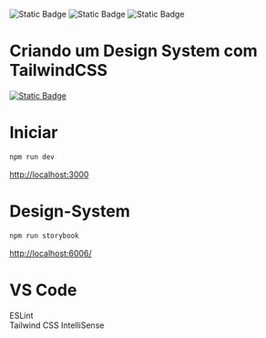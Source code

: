 ![Static Badge](https://img.shields.io/badge/Next.js-000000?logo=nextdotjs&logoColor=%23ffffff)
![Static Badge](https://img.shields.io/badge/Tailwind.css-%2306B6D4?logo=tailwindcss&logoColor=%23ffffff)
![Static Badge](https://img.shields.io/badge/Storybook-FF4785?logo=storybook&logoColor=%23ffffff)

# Criando um Design System com TailwindCSS

[![Static Badge](https://img.shields.io/badge/GitHub-%23181717?logo=github&logoColor=%23ffffff)](https://github.com/alura-cursos/alfabit-design-system/tree/main)

# Iniciar

```bash
npm run dev
```

[http://localhost:3000](http://localhost:3000)

# Design-System

```bash
npm run storybook
```

[http://localhost:6006/](http://localhost:6006/)

# VS Code

ESLint  
Tailwind CSS IntelliSense  
